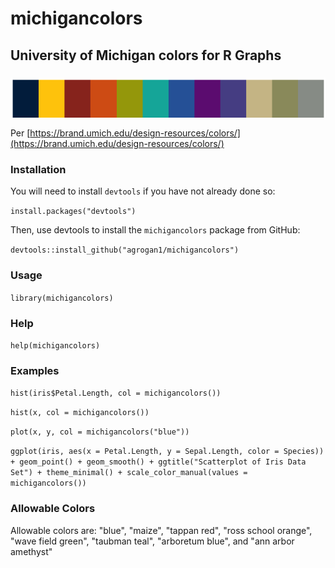 # michigancolors

## University of Michigan colors for R Graphs

### <img src="man/figures/michigancolors.png" align="center" />

Per [https://brand.umich.edu/design-resources/colors/](https://brand.umich.edu/design-resources/colors/)

### Installation

You will need to install `devtools` if you have not already done so: 

`install.packages("devtools")`

Then, use devtools to install the `michigancolors` package from GitHub:  

`devtools::install_github("agrogan1/michigancolors")`

### Usage

`library(michigancolors)`

### Help

`help(michigancolors)`

### Examples

`hist(iris$Petal.Length, col = michigancolors())`

`hist(x, col = michigancolors())`

`plot(x, y, col = michigancolors("blue"))`

`ggplot(iris, aes(x = Petal.Length, y = Sepal.Length, color = Species)) + geom_point() + geom_smooth() + ggtitle("Scatterplot of Iris Data Set") + theme_minimal() + scale_color_manual(values = michigancolors())`
  
### Allowable Colors

Allowable colors are: "blue", "maize", "tappan red",
"ross school orange", "wave field green",
"taubman teal", "arboretum blue", and
"ann arbor amethyst"
